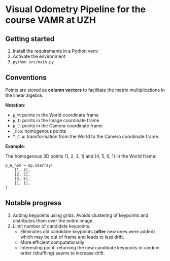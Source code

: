 # Visual Odometry Pipeline for the course VAMR at UZH

## Getting started

1. Install the requirements in a Python venv
2. Activate the environment
3. `python src/main.py`

## Conventions

Points are stored as __column vectors__ to facilitate the matrix multiplications in the linear algebra.

__Notation__: 

- `p_W`: points in the World coordinate frame
- `p_I`: points in the Image coordinate frame 
- `p_C`: points in the Camera coordinate frame
- `_hom`: homogenous points
- `T_C_W`: transformation from the World to the Camera coordinate frame. 

__Example__: 

The homogenous 3D points (1, 2, 3, 1) and (4, 5, 6, 1) in the World frame:
```
p_W_hom = np.ndarray(
    [1, 4],
    [2, 5],
    [3, 6],
    [1, 1],
)
```

## Notable progress

1. Adding keypoints using grids. Avoids clustering of keypoints and distributes them over the entire image.
2. Limit number of candidate keypoints. 
    - Eliminates old candidate keypoints (__after__ new ones were added) which may be out of frame and leads to less drift.
    - More efficient computationally
    - Interesting point: returning the new candidate keypoints in random order (shuffling) seems to increase drift.
